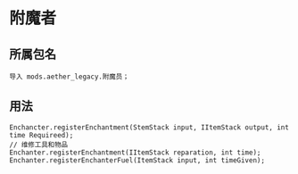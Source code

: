 # 附魔者

## 所属包名

```zenscript
导入 mods.aether_legacy.附魔员；
```
## 用法

```zenscript
Enchancter.registerEnchantment(StemStack input, IItemStack output, int time Requireed);
// 维修工具和物品
Enchanter.registerEnchantment(IItemStack reparation, int time);
Enchanter.registerEnchanterFuel(ItemStack input, int timeGiven);
```